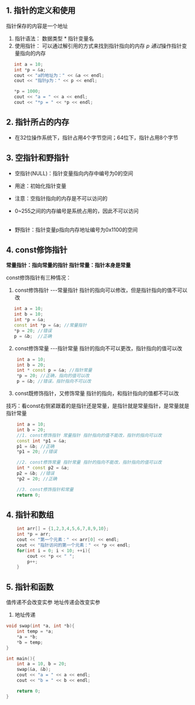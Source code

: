 ## 1. 指针的定义和使用
指针保存的内容是一个地址
1. 指针语法： 数据类型 * 指针变量名
2. 使用指针：
可以通过解引用的方式来找到指针指向的内存 *p
通过*操作指针变量指向的内存

```cpp
   int a = 10;
   int *p = &a;
   cout << "a的地址为：" << &a << endl;
   cout << "指针p为：" << p << endl;

   *p = 1000;
   cout << "a = " << a << endl;
   cout << "*p = " << *p << endl;
```

## 2. 指针所占的内存
- 在32位操作系统下，指针占用4个字节空间；64位下，指针占用8个字节

## 3. 空指针和野指针
- 空指针(NULL)：指针变量指向内存中编号为0的空间
- 用途：初始化指针变量
- 注意：空指针指向的内存是不可以访问的
- 0~255之间的内存编号是系统占用的，因此不可以访问
<br><br>

- 野指针：指针变量p指向内存地址编号为0x1100的空间


## 4. const修饰指针
**常量指针：指向常量的指针
指针常量：指针本身是常量**

const修饰指针有三种情况：
1. const修饰指针 ---常量指针
   指针的指向可以修改，但是指针指向的值不可以改
```cpp
   int a = 10;
   int b = 10;
   int *p = &a;
   const int *p = &a; //常量指针
   *p = 20; //错误
   p = &b;  //正确
```

2. const修饰常量 ---指针常量
指针的指向不可以更改，指针指向的值可以改
```cpp
    int a = 10;
    int b = 20;
    int * const p = &a; //指针常量
    *p = 20; //正确，指向的值可以改
    p = &b; //错误，指针指向不可以改
```

3. const既修饰指针，又修饰常量
指针的指向，和指针指向的值都不可以改

技巧：看const右侧紧跟着的是指针还是常量，是指针就是常量指针，是常量就是指针常量
```cpp
    int a = 10;
    int b = 20;
    //1. const修饰指针 常量指针 指针指向的值不能改，指针的指向可以改
    const int *p1 = &a;
    p1 = &b; //正确
    *p1 = 20; //错误

    //2. const修饰常量 指针常量 指针的指向不能改，指针指向的值可以改
    int * const p2 = &a;
    p2 = &b; //错误
    *p2 = 20; //正确

    //3. const修饰指针和常量
    return 0;

```
## 4. 指针和数组
```cpp
    int arr[] = {1,2,3,4,5,6,7,8,9,10};
    int *p = arr;
    cout << "第一个元素：" << arr[0] << endl;
    cout << "指针访问的第一个元素：" << *p << endl;
    for(int i = 0; i < 10; ++i){
        cout << *p << " ";
        p++;
    }
```

## 5. 指针和函数
值传递不会改变实参
地址传递会改变实参

1. 地址传递
```cpp
void swap(int *a, int *b){
    int temp = *a;
    *a = *b;
    *b = temp;
}

int main(){
    int a = 10, b = 20;
    swap(&a, &b);
    cout << "a = " << a << endl;
    cout << "b = " << b << endl;

    return 0;
}
```









